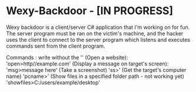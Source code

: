 # Wexy-Backdoor - [IN PROGRESS]
Wexy backdoor is a client/server C# application that I'm working on for fun. 
The server program must be ran on the victim's machine, and the hacker uses the client to connect to 
the server program which listens and executes commands sent from the client program.

Commands : 
write without the ''
(Open a website): 'open>http//example.com'
(Display a message on target's screen): 'msg>message here'
(Take a screenshot) 'ss>'
(Get the target's computer name) 'pcname>'
(Show files in a specified folder path - not working yet) 'showfiles>C:/users/example/desktop'
